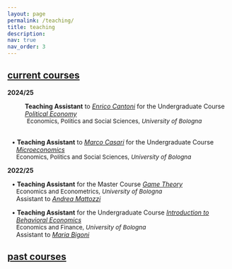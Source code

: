 ```yaml
---
layout: page
permalink: /teaching/
title: teaching
description:
nav: true
nav_order: 3
---
```


<!-- Current Course -->
<div class="projects">
  <a id="current-courses" href="javascript:void(0);" onclick="toggleVisibility('current-courses-content')">
    <h2 class="category"> current courses </h2>
  </a>
</div>

<!-- Show current courses by default -->
<div id="current-courses-content" style="display: block;">
  <p><b>2024/25</b></p>

  <div style="margin-left: 10px">
    <div style="display: flex; flex-direction: column; gap: 0;">
        <!-- First row: Chalkboard icon and teaching assistant text -->
        <div style="display: flex; align-items: flex-start;">
            <div style="width: 24px; display: flex; justify-content: center; align-self: flex-start;">
                 <i class="fa-solid fa-chalkboard-user" style="color: var(--global-theme-color);"></i>
            </div>
            <span style="margin-left: 10px;"><b>Teaching Assistant</b> to <a href='https://www.unibo.it/sitoweb/enrico.cantoni'><i>Enrico Cantoni</i></a> for the Undergraduate 
            Course <a href='https://www.unibo.it/it/studiare/dottorati-master-specializzazioni-e-altra-formazione/insegnamenti/insegnamento/2024/468855'><i>Political Economy</i></a>
            </span>
        </div>
        <!-- Second row: Building icon and department text -->
        <div style="display: flex; align-items: flex-start; margin-top: 0;">
            <div style="width: 24px; display: flex; justify-content: center; align-self: flex-start;">
                <i class="fa-solid fa-building-columns" style="color: var(--global-theme-color); font-size: 10pt;"></i>
            </div>
            <span style="margin-left: 10px; font-size: 10pt;">Economics, Politics and Social Sciences, <i>University of Bologna</i></span>
        </div>
    </div>
  </div>

  <br>
  
  <p style="padding-left: 20px;"> <span style="margin-left: -10px; color: var(--global-theme-color);">•</span>
    <b>Teaching Assistant</b> to <a href='https://www.unibo.it/sitoweb/marco.casari'><i>Marco Casari</i></a> for the Undergraduate Course <a href='https://www.unibo.it/it/studiare/dottorati-master-specializzazioni-e-altra-formazione/insegnamenti/insegnamento/2024/502710'><i>Microeconomics</i></a>
    <br>
  <span style="font-size:10pt;">Economics, Politics and Social Sciences, <i> University of Bologna </i></span>
  </p>
  
  <p><b>2022/25</b></p>
  
  <p style="padding-left: 20px;"> <span style="margin-left: -10px; color: var(--global-theme-color);">•</span> <b>Teaching Assistant</b> for the Master Course <a href='https://www.unibo.it/it/studiare/dottorati-master-specializzazioni-e-altra-formazione/insegnamenti/insegnamento/2024/491971'><i>Game Theory</i></a> <br> <span style="font-size:10pt;">Economics and Econometrics, <i> University of Bologna </i></span> <br> Assistant to <a href='https://www.unibo.it/sitoweb/andrea.mattozzi'><i>Andrea Mattozzi</i></a> </p>
  
  <p style="padding-left: 20px;"> <span style="margin-left: -10px; color: var(--global-theme-color);">•</span> <b>Teaching Assistant</b> for the Undergraduate Course <a href='https://www.unibo.it/it/studiare/dottorati-master-specializzazioni-e-altra-formazione/insegnamenti/insegnamento/2024/467276'><i>Introduction to Behavioral Economics</i></a> <br> <span style="font-size:10pt;">Economics and Finance, <i> University of Bologna </i></span> <br> Assistant to <a href='https://www.unibo.it/sitoweb/maria.bigoni'><i>Maria Bigoni</i></a> </p>

</div>
<!-- end -->

<!-- Past Courses -->
<div class="projects">
  <a id="past-courses" href="javascript:void(0);" onclick="toggleVisibility('past-courses-content')">
    <h2 class="category"> past courses </h2>
  </a>
</div>

<!-- Hide past courses by default -->
<div id="past-courses-content" style="display: none;">
  
  <!-- 2022/24 -->
  <p><b>2022/24</b></p>
  
  <p style="padding-left: 20px;"> <span style="margin-left: -10px; color: var(--global-theme-color);">•</span> <b>Teaching Assistant</b> for the Undergraduate Course <a href='https://www.unibo.it/it/studiare/dottorati-master-specializzazioni-e-altra-formazione/insegnamenti/insegnamento/2023/422038'><i>Globalization: Trade, Migrations and Multinationals</i></a> <br> <span style="font-size:10pt;">Economics and Finance, <i> University of Bologna </i></span> <br> Assistant to <a href='https://www.unibo.it/sitoweb/giovanni.prarolo'><i>Giovanni Prarolo</i></a> and <a href='https://www.unibo.it/sitoweb/rohit.ticku'><i>Rohit Ticku</i></a> </p>
  <!-- end -->
  
  <!-- 2021/22 -->
  <p><b>2021/22</b></p>
  
  <p style="padding-left: 20px;"> <span style="margin-left: -10px; color: var(--global-theme-color);">•</span> <b>Teaching Assistant</b> for the Master Course <a href='https://www.unibo.it/it/studiare/dottorati-master-specializzazioni-e-altra-formazione/insegnamenti/insegnamento/2021/413556'><i>Competion Economics and Policy</i></a> <br> <span style="font-size:10pt;">Economics and Management, <i> Forlì Campus, University of Bologna </i></span> <br> Assistant to <a href='https://www.unibo.it/sitoweb/francesca.barigozzi'><i>Francesca Barigozzi</i></a> </p>
  
  <p style="padding-left: 20px;"> <span style="margin-left: -10px; color: var(--global-theme-color);">•</span> <b>Teaching Assistant</b> for the Undergraduate Course <a href='https://www.unibo.it/it/studiare/dottorati-master-specializzazioni-e-altra-formazione/insegnamenti/insegnamento/2021/413375'><i>Microeconomics</i></a> <br> <span style="font-size:10pt;">Economics and Business, <i> Forlì Campus, University of Bologna </i></span> <br> Assistant to <a href='https://www.unibo.it/sitoweb/francesca.barigozzi'><i>Francesca Barigozzi</i></a> </p>
  
  <p style="padding-left: 20px;"> <span style="margin-left: -10px; color: var(--global-theme-color);">•</span> <b>Teaching Assistant</b> for the Master Course <a href='https://www.unibo.it/it/studiare/dottorati-master-specializzazioni-e-altra-formazione/insegnamenti/insegnamento/2021/413555'><i>Game Theory</i></a> <br> <span style="font-size:10pt;">Economics and Management, <i> Forlì Campus, University of Bologna </i></span> <br> Assistant to <a href='https://www.unibo.it/sitoweb/natalia.montinari2'><i>Natalia Montinari</i></a> </p>
  <!-- end -->

  <!-- 2019/20 -->
  <p><b>2019/20</b></p>
  
  <p style="padding-left: 20px;"> <span style="margin-left: -10px; color: var(--global-theme-color);">•</span> <b>Teaching Assistant</b> for the Master Course <a href='https://www.business-management.unito.it/do/storicocorsi.pl/Show?_id=qeeh_1920'><i>Public Management and Public Economics</i></a> <br> <span style="font-size:10pt;">SAA School of Management, <i> University of Turin </i></span> <br> Assistant to <a href='https://www.management.unito.it/do/docenti.pl/Alias?francesco.figari#tab-profilo'><i>Francesco Figari</i></a> </p>
  
  <p style="padding-left: 20px;"> <span style="margin-left: -10px; color: var(--global-theme-color);">•</span> <b>Teaching Assistant</b> for the Undergraduate Course <a href='https://www.business-management.unito.it/do/storicocorsi.pl/Show?_id=wwm1_1920'><i>Microeconomics</i></a> <br> <span style="font-size:10pt;">SAA School of Management, <i> University of Turin </i></span> <br> Assistant to <a href='https://www.esomas.unito.it/do/docenti.pl/Alias?nadia.campaniello#tab-profilo'><i>Nadia Campaniello</i></a> </p>
  <!-- end -->
  
</div>
<!-- end -->

<!-- Inline script -->
<script>
  function toggleVisibility(id) {
    var content = document.getElementById(id);
    if (content.style.display === "none") {
      content.style.display = "block";
    } else {
      content.style.display = "none";
    }
  }
</script>
